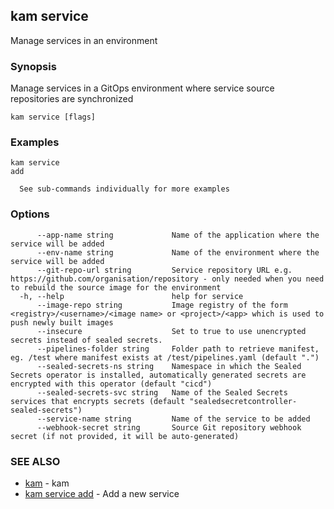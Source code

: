 ## kam service

Manage services in an environment

### Synopsis

Manage services in a GitOps environment where service source repositories are synchronized

```
kam service [flags]
```

### Examples

```
kam service
add

  See sub-commands individually for more examples
```

### Options

```
      --app-name string             Name of the application where the service will be added
      --env-name string             Name of the environment where the service will be added
      --git-repo-url string         Service repository URL e.g. https://github.com/organisation/repository - only needed when you need to rebuild the source image for the environment
  -h, --help                        help for service
      --image-repo string           Image registry of the form <registry>/<username>/<image name> or <project>/<app> which is used to push newly built images
      --insecure                    Set to true to use unencrypted secrets instead of sealed secrets.
      --pipelines-folder string     Folder path to retrieve manifest, eg. /test where manifest exists at /test/pipelines.yaml (default ".")
      --sealed-secrets-ns string    Namespace in which the Sealed Secrets operator is installed, automatically generated secrets are encrypted with this operator (default "cicd")
      --sealed-secrets-svc string   Name of the Sealed Secrets services that encrypts secrets (default "sealedsecretcontroller-sealed-secrets")
      --service-name string         Name of the service to be added
      --webhook-secret string       Source Git repository webhook secret (if not provided, it will be auto-generated)
```

### SEE ALSO

* [kam](kam.md)	 - kam
* [kam service add](kam_service_add.md)	 - Add a new service

